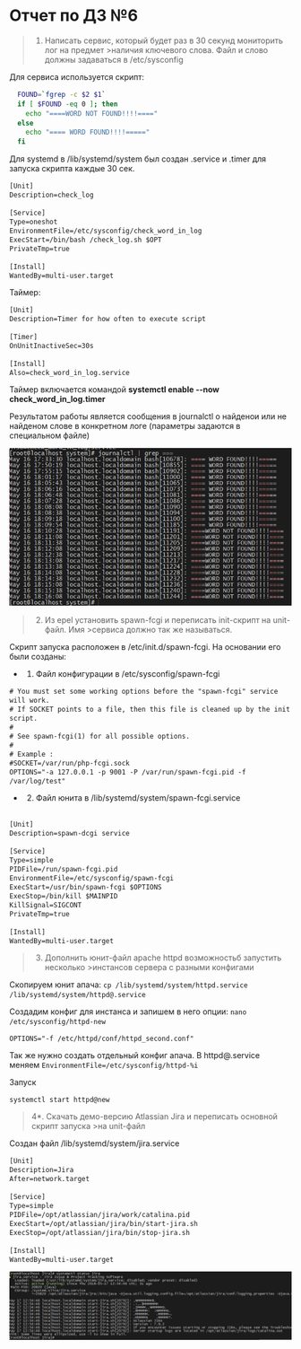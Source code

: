 # Отчет по ДЗ №6

>1. Написать сервис, который будет раз в 30 секунд мониторить лог на предмет >наличия ключевого слова. Файл и слово должны задаваться в /etc/sysconfig

Для сервиса используется скрипт:

```bash
  FOUND=`fgrep -c $2 $1`
  if [ $FOUND -eq 0 ]; then
    echo "====WORD NOT FOUND!!!!===="
  else
    echo "==== WORD FOUND!!!!====="
  fi
```

Для systemd в /lib/systemd/system был создан .service и .timer для запуска скрипта каждые 30 сек.

```
[Unit]
Description=check_log

[Service]
Type=oneshot
EnvironmentFile=/etc/sysconfig/check_word_in_log
ExecStart=/bin/bash /check_log.sh $OPT
PrivateTmp=true

[Install]
WantedBy=multi-user.target
```
Таймер:

```
[Unit]
Description=Timer for how often to execute script

[Timer]
OnUnitInactiveSec=30s

[Install]
Also=check_word_in_log.service
```

Таймер включается командой **systemctl enable --now check_word_in_log.timer**


Результатом работы является сообщения в journalctl о найденои или не найденом слове в конкретном логе (параметры задаются в специальном файле)

![result_1](https://github.com/armakoz/otus-linux/blob/master/images/result_1.png)



>2. Из epel установить spawn-fcgi и переписать init-скрипт на unit-файл. Имя >сервиса должно так же называться.

Скрипт запуска расположен в /etc/init.d/spawn-fcgi. На основании его были созданы:

* 1) Файл конфигурации в /etc/sysconfig/spawn-fcgi

```
# You must set some working options before the "spawn-fcgi" service will work.
# If SOCKET points to a file, then this file is cleaned up by the init script.
#
# See spawn-fcgi(1) for all possible options.
#
# Example :
#SOCKET=/var/run/php-fcgi.sock
OPTIONS="-a 127.0.0.1 -p 9001 -P /var/run/spawn-fcgi.pid -f /var/log/test"
```
* 2) Файл юнита в /lib/systemd/system/spawn-fcgi.service
 
```

[Unit]
Description=spawn-dcgi service

[Service]
Type=simple
PIDFile=/run/spawn-fcgi.pid
EnvironmentFile=/etc/sysconfig/spawn-fcgi
ExecStart=/usr/bin/spawn-fcgi $OPTIONS
ExecStop=/bin/kill $MAINPID
KillSignal=SIGCONT
PrivateTmp=true

[Install]
WantedBy=multi-user.target
```

>3. Дополнить юнит-файл apache httpd возможностьб запустить несколько >инстансов сервера с разными конфигами

Скопируем юнит апача: `cp /lib/systemd/system/httpd.service /lib/systemd/system/httpd@.service`

Создадим конфиг для инстанса и запишем в него опции: `nano /etc/sysconfig/httpd-new`

```
OPTIONS="-f /etc/httpd/conf/httpd_second.conf"
```
Так же нужно создать отдельный конфиг апача.
В httpd@.service меняем `EnvironmentFile=/etc/sysconfig/httpd-%i`

Запуск

```
systemctl start httpd@new
```


>4*. Скачать демо-версию Atlassian Jira и переписать основной скрипт запуска >на unit-файл

Создан файл /lib/systemd/system/jira.service

```
[Unit] 
Description=Jira
After=network.target

[Service] 
Type=simple
PIDFile=/opt/atlassian/jira/work/catalina.pid
ExecStart=/opt/atlassian/jira/bin/start-jira.sh
ExecStop=/opt/atlassian/jira/bin/stop-jira.sh

[Install] 
WantedBy=multi-user.target
```

![jira](https://github.com/armakoz/otus-linux/blob/master/images/jira.png?raw=true)